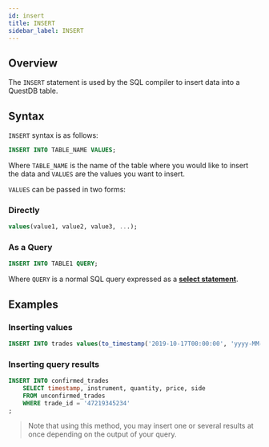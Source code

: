 ```yaml
---
id: insert
title: INSERT 
sidebar_label: INSERT
---
```


## Overview
The `INSERT` statement is used by the SQL compiler to insert data into a QuestDB table.

## Syntax
`INSERT` syntax is as follows:
```sql
INSERT INTO TABLE_NAME VALUES;
```

Where `TABLE_NAME` is the name of the table where you would like to insert the data and `VALUES` are the values you want to insert. 

`VALUES` can be passed in two forms:

### Directly
```sql
values(value1, value2, value3, ...);
```

### As a Query
```sql
INSERT INTO TABLE1 QUERY;
```

Where `QUERY` is a normal SQL query expressed as a **[select statement](sqlSELECT.md)**.

## Examples

### Inserting values
```sql
INSERT INTO trades values(to_timestamp('2019-10-17T00:00:00', 'yyyy-MM-ddTHH:mm:ss'),'AAPL',255,123.33,'B');
```

### Inserting query results
```sql
INSERT INTO confirmed_trades 
    SELECT timestamp, instrument, quantity, price, side
    FROM unconfirmed_trades
    WHERE trade_id = '47219345234'
;
```

> Note that using this method, you may insert one or several results at once depending on the output of your query.